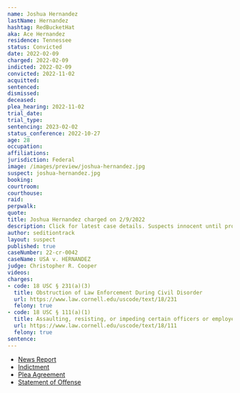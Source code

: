 ```yaml
---
name: Joshua Hernandez
lastName: Hernandez
hashtag: RedBucketHat
aka: Ace Hernandez
residence: Tennessee
status: Convicted
date: 2022-02-09
charged: 2022-02-09
indicted: 2022-02-09
convicted: 2022-11-02
acquitted:
sentenced:
dismissed:
deceased:
plea_hearing: 2022-11-02
trial_date:
trial_type:
sentencing: 2023-02-02
status_conference: 2022-10-27
age: 28
occupation:
affiliations:
jurisdiction: Federal
image: /images/preview/joshua-hernandez.jpg
suspect: joshua-hernandez.jpg
booking:
courtroom:
courthouse:
raid:
perpwalk:
quote:
title: Joshua Hernandez charged on 2/9/2022
description: Click for latest case details. Suspects innocent until proven guilty.
author: seditiontrack
layout: suspect
published: true
caseNumber: 22-cr-0042
caseName: USA v. HERNANDEZ
judge: Christopher R. Cooper
videos:
charges:
- code: 18 USC § 231(a)(3)
  title: Obstruction of Law Enforcement During Civil Disorder
  url: https://www.law.cornell.edu/uscode/text/18/231
  felony: true
- code: 18 USC § 111(a)(1)
  title: Assaulting, resisting, or impeding certain officers or employees
  url: https://www.law.cornell.edu/uscode/text/18/111
  felony: true
sentence:
---
```

- [News Report](https://www.localmemphis.com/article/news/crime/memphis-man-arrested-in-connection-to-capitol-riots/522-748ccd8d-bc7a-479b-a47a-ad3ac4326bff)
- [Indictment](https://www.justice.gov/usao-dc/case-multi-defendant/file/1477121/download)
- [Plea Agreement](https://www.justice.gov/usao-dc/case-multi-defendant/file/1549066/download)
- [Statement of Offense](https://www.justice.gov/usao-dc/case-multi-defendant/file/1549071/download)
